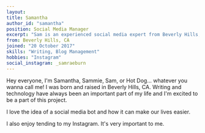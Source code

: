 ```yaml
---
layout:
title: Samantha
author_id: "samantha"
position: Social Media Manager
excerpt: "Sam is an experienced social media expert from Beverly Hills, CA and is a major contributor to SounddGrail's blog."
from: Beverly Hills, CA
joined: "20 October 2017"
skills: "Writing, Blog Management"
hobbies: "Instagram"
social_instagram: _samraeburn
---
```


Hey everyone, I'm Samantha, Sammie, Sam, or Hot Dog... whatever you wanna call me! I was born and raised in Beverly Hills, CA. Writing and technology have always been an important part of my life and I'm excited to be a part of this project.

I love the idea of a social media bot and how it can make our lives easier.

I also enjoy tending to my Instagram. It's very important to me.
